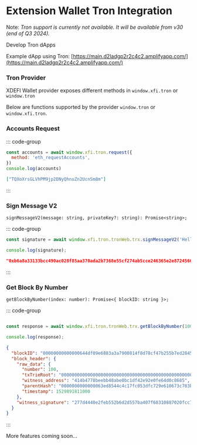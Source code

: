 # Extension Wallet Tron Integration

Note: *Tron support is currently not available. It will be available from v30 (end of Q3 2024).*

Develop Tron dApps

Example dApp using Tron: [https://main.d2ladgp2r2c4c2.amplifyapp.com/](https://main.d2ladgp2r2c4c2.amplifyapp.com/)

### Tron Provider

XDEFI Wallet provider exposes different methods in `window.xfi.tron` or `window.tron`

Below are functions supported by the provider `window.tron` or `window.xfi.tron`.

### Accounts Request

::: code-group

```javascript [Request]
const accounts = await window.xfi.tron.request({
  method: 'eth_requestAccounts',
})
console.log(accounts)
```

```json [Response]
["TQXoXrsGLVhPM9jp2DNyQhnuZn2UcnSm8m"]
```
:::

### Sign Message V2

`signMessageV2(message: string, privateKey?: string): Promise<string>;`

::: code-group

```javascript [Request]
const signature = await window.xfi.tron.tronWeb.trx.signMessageV2('Hello World');

console.log(signature);

```

```json [Response]
"0xb6a8a33133bcc490ac028f85aa370ada2b7368e55cf274ab5cce246365e2e8724566a388293b21c03dbfbe71ee1cf2df02487e54176ea09cce602e134ff87d8d1c"
```
:::

### Get Block By Number

`getBlockByNumber(index: number): Promise<{ blockID: string }>;`

::: code-group

```javascript [Request]

const response = await window.xfi.tron.tronWeb.trx.getBlockByNumber(1000);

console.log(response);

```

```json [Response]
{
  "blockID": "00000000000000644df09e6883a3a7900814f8d78cf47b255b7ed284527a773d",
  "block_header": {
    "raw_data": {
      "number": 100,
      "txTrieRoot": "0000000000000000000000000000000000000000000000000000000000000000",
      "witness_address": "414b4778beebb48abe0bc1df42e92e0fe64d0c8685",
      "parentHash": "0000000000000063ed8544c4c17fc053dfc729e610673c783bcdc3cf0781b07f",
      "timestamp": 1529891811000
    },
    "witness_signature": "277d4440e2feb552b6d2d557ba407f68310887020fcc7ef6e2733286a0d13c703ebf2306293bda9d2ddac09835be67583c736a65494115825b6f4ab6a15f1e0f01"
  }
}
```
:::

More features coming soon...